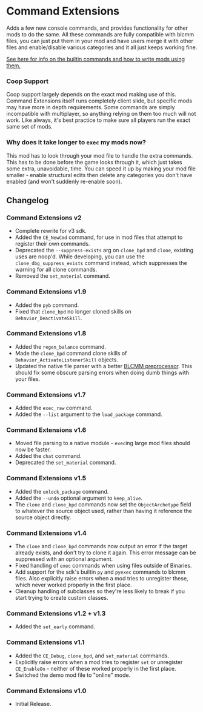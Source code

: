 # Command Extensions
Adds a few new console commands, and provides functionality for other mods to do the same. All these
commands are fully compatible with blcmm files, you can just put them in your mod and have users
merge it with other files and enable/disable various categories and it all just keeps working fine.

[See here for info on the builtin commands and how to write mods using them.](Writing-Mods.md)

### Coop Support
Coop support largely depends on the exact mod making use of this. Command Extensions itself runs
completely client slide, but specific mods may have more in depth requirements. Some commands are
simply incompatible with multiplayer, so anything relying on them too much will not work. Like
always, it's best practice to make sure all players run the exact same set of mods.

### Why does it take longer to `exec` my mods now?
This mod has to look through your mod file to handle the extra commands. This has to be done before
the game looks through it, which just takes some extra, unavoidable, time. You can speed it up by
making your mod file smaller - enable structural edits then delete any categories you don't have
enabled (and won't suddenly re-enable soon).

## Changelog

### Command Extensions v2
- Complete rewrite for v3 sdk.
- Added the `CE_NewCmd` command, for use in mod files that attempt to register their own commands.
- Deprecated the `--suppress-exists` arg on `clone_bpd` and `clone`, existing uses are noop'd. While
  developing, you can use the `clone_dbg_suppress_exists` command instead, which suppresses the
  warning for all clone commands.
- Removed the `set_material` command.

### Command Extensions v1.9
- Added the `pyb` command.
- Fixed that `clone_bpd` no longer cloned skills on `Behavior_DeactivateSkill`.

### Command Extensions v1.8
- Added the `regen_balance` command.
- Made the `clone_bpd` command clone skills of `Behavior_ActivateListenerSkill` objects.
- Updated the native file parser with a better [BLCMM preprocessor](https://github.com/apple1417/blcmm-parsing).
  This should fix some obscure parsing errors when doing dumb things with your files.

### Command Extensions v1.7
- Added the `exec_raw` command.
- Added the `--list` argument to the `load_package` command.

### Command Extensions v1.6
- Moved file parsing to a native module - `exec`ing large mod files should now be faster.
- Added the `chat` command.
- Deprecated the `set_material` command.

### Command Extensions v1.5
- Added the `unlock_package` command.
- Added the `--undo` optional argument to `keep_alive`.
- The `clone` and `clone_bpd` commands now set the `ObjectArchetype` field to whatever the source
  object used, rather than having it reference the source object directly.

### Command Extensions v1.4
- The `clone` and `clone_bpd` commands now output an error if the target already exists, and don't
  try to clone it again. This error message can be suppressed with an optional argument.
- Fixed handling of `exec` commands when using files outside of Binaries.
- Add support for the sdk's builtin `py` and `pyexec` commands to blcmm files. Also explicitly raise
  errors when a mod tries to unregister these, which never worked properly in the first place.
- Cleanup handling of subclasses so they're less likely to break if you start trying to create
  custom classes.

### Command Extensions v1.2 + v1.3
- Added the `set_early` command.

### Command Extensions v1.1
- Added the `CE_Debug`, `clone_bpd`, and `set_material` commands.
- Explicitly raise errors when a mod tries to register `set` or unregister `CE_EnableOn` - neither
  of these worked properly in the first place.
- Switched the demo mod file to "online" mode.

### Command Extensions v1.0
- Initial Release.
